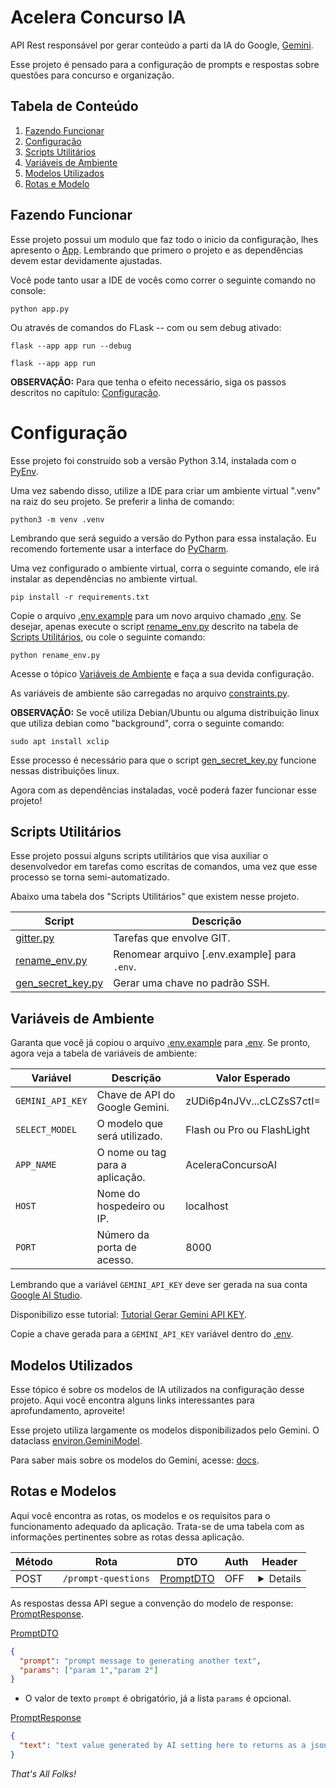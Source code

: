 # Acelera Concurso IA
API Rest responsável por gerar conteúdo a parti da IA do Google, [Gemini](https://gemini.google.com/).

Esse projeto é pensado para a configuração de prompts e respostas sobre questões para concurso e organização.

## Tabela de Conteúdo
1. [Fazendo Funcionar](#fazendo-funcionar)
2. [Configuração](#configuração)
3. [Scripts Utilitários](#scripts-utilitários)
4. [Variáveis de Ambiente](#variáveis-de-ambiente)
5. [Modelos Utilizados](#modelos-utilizados)
6. [Rotas e Modelo](#rotas-e-modelos)

## Fazendo Funcionar
Esse projeto possui um modulo que faz todo o inicio da configuração, lhes apresento o [App](app.py). Lembrando que primero o projeto e as dependências devem
estar devidamente ajustadas.

Você pode tanto usar a IDE de vocês como correr o seguinte comando no console:
```commandline
python app.py
```

Ou através de comandos do FLask -- com ou sem debug ativado:
```commandline
flask --app app run --debug
```
```commandline
flask --app app run
```

**OBSERVAÇÃO:** Para que tenha o efeito necessário, siga os passos descritos no capítulo: [Configuração](#configuração).

# Configuração
Esse projeto foi construído sob a versão Python 3.14, instalada com o [PyEnv](https://github.com/pyenv/pyenv).

Uma vez sabendo disso, utilize a IDE para criar um ambiente virtual ".venv" na raiz do seu projeto. Se preferir a linha de comando:
```commandline
python3 -m venv .venv
```
Lembrando que será seguido a versão do Python para essa instalação. Eu recomendo fortemente usar a interface do [PyCharm](https://www.jetbrains.com/pycharm).

Uma vez configurado o ambiente virtual, corra o seguinte comando, ele irá instalar as dependências no ambiente virtual.
```commandline
pip install -r requirements.txt
```
Copie o arquivo [.env.example](.env.example) para um novo arquivo chamado [.env](.env). Se desejar, apenas execute o script [rename_env.py](rename_env.py) descrito
na tabela de [Scripts Utilitários](#scripts-utilitários), ou cole o seguinte comando:
```commandline
python rename_env.py
```
Acesse o tópico [Variáveis de Ambiente](#variáveis-de-ambiente) e faça a sua devida configuração.

As variáveis de ambiente são carregadas no arquivo [constraints.py](/src/core/constraints.py).

**OBSERVAÇÃO:** Se você utiliza Debian/Ubuntu ou alguma distribuição linux que utiliza debian como "background", corra o seguinte comando:
```commandline
sudo apt install xclip
```
Esse processo é necessário para que o script [gen_secret_key.py](gen_secret_key.py) funcione nessas distribuições linux.

Agora com as dependências instaladas, você poderá fazer funcionar esse projeto!

## Scripts Utilitários
Esse projeto possui alguns scripts utilitários que visa auxiliar o desenvolvedor em tarefas como escritas de comandos, uma vez que esse processo se torna semi-automatizado.

Abaixo uma tabela dos "Scripts Utilitários" que existem nesse projeto.

| Script                                 | Descrição                                    |
|----------------------------------------|----------------------------------------------|
| [gitter.py](gitter.py)                 | Tarefas que envolve GIT.                     |
| [rename_env.py](rename_env.py)         | Renomear arquivo [.env.example] para `.env`. |
| [gen_secret_key.py](gen_secret_key.py) | Gerar uma chave no padrão SSH.               |

## Variáveis de Ambiente
Garanta que você já copiou o arquivo [.env.example](.env.example) para [.env](.env). Se pronto, agora veja a tabela de variáveis de ambiente:

| Variável         | Descrição                       | Valor Esperado             |
|------------------|---------------------------------|----------------------------|
| `GEMINI_API_KEY` | Chave de API do Google Gemini.  | zUDi6p4nJVv...cLCZsS7ctI=  |
| `SELECT_MODEL`   | O modelo que será utilizado.    | Flash ou Pro ou FlashLight |
| `APP_NAME`       | O nome ou tag para a aplicação. | AceleraConcursoAI          |
| `HOST`           | Nome do hospedeiro ou IP.       | localhost                  |
| `PORT`           | Número da porta de acesso.      | 8000                       |

Lembrando que a variável `GEMINI_API_KEY` deve ser gerada na sua conta [Google AI Studio](https://aistudio.google.com/).

Disponibilizo esse tutorial: [Tutorial Gerar Gemini API KEY](https://ai.google.dev/gemini-api/docs/api-key).

Copie a chave gerada para a `GEMINI_API_KEY` variável dentro do [.env](.env).

## Modelos Utilizados
Esse tópico é sobre os modelos de IA utilizados na configuração desse projeto. Aqui você encontra alguns links interessantes para aprofundamento, aproveite!

Esse projeto utiliza largamente os modelos disponibilizados pelo Gemini. O dataclass [environ.GeminiModel](src/core/constraints.py:#L19).

Para saber mais sobre os modelos do Gemini, acesse: [docs](https://ai.google.dev/gemini-api/docs/models).

## Rotas e Modelos
Aqui você encontra as rotas, os modelos e os requisitos para o funcionamento adequado da aplicação. Trata-se de uma tabela com as informações pertinentes sobre
as rotas dessa aplicação.

| Método | Rota                | DTO                                   | Auth | Header                                                                 |
|--------|---------------------|---------------------------------------|------|------------------------------------------------------------------------|
| POST   | `/prompt-questions` | [PromptDTO](src/models/prompt_dto.py) | OFF  | <details><code>{ "Content-Type": "application/json" }</code></details> |

As respostas dessa API segue a convenção do modelo de response: [PromptResponse](src/models/prompt_resp.py).

[PromptDTO](src/models/prompt_dto.py)
```json
{
  "prompt": "prompt message to generating another text", 
  "params": ["param 1","param 2"]
}
```
* O valor de texto `prompt` é obrigatório, já a lista `params` é opcional.

[PromptResponse](src/models/prompt_resp.py)
```json
{
  "text": "text value generated by AI setting here to returns as a json"
}
```

*That's All Folks!*
